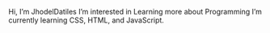 Hi, I’m JhodelDatiles 
I’m interested in Learning more about Programming
I’m currently learning CSS, HTML, and JavaScript.



<!---
JhodelDatiles/JhodelDatiles is a ✨ special ✨ repository because its `README.md` (this file) appears on your GitHub profile.
You can click the Preview link to take a look at your changes.
--->
